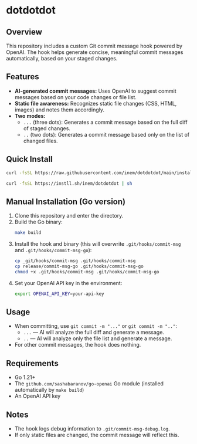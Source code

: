 # dotdotdot

## Overview

This repository includes a custom Git commit message hook powered by OpenAI. The hook helps generate concise, meaningful commit messages automatically, based on your staged changes.

## Features

- **AI-generated commit messages:** Uses OpenAI to suggest commit messages based on your code changes or file list.
- **Static file awareness:** Recognizes static file changes (CSS, HTML, images) and notes them accordingly.
- **Two modes:**
  - `...` (three dots): Generates a commit message based on the full diff of staged changes.
  - `..` (two dots): Generates a commit message based only on the list of changed files.

## Quick Install

```sh
curl -fsSL https://raw.githubusercontent.com/inem/dotdotdot/main/install.sh | sh
```

```sh
curl -fsSL https://instll.sh/inem/dotdotdot | sh
```


## Manual Installation (Go version)

1. Clone this repository and enter the directory.
2. Build the Go binary:
   ```bash
   make build
   ```
3. Install the hook and binary (this will overwrite `.git/hooks/commit-msg` and `.git/hooks/commit-msg-go`):
   ```bash
   cp _git/hooks/commit-msg .git/hooks/commit-msg
   cp release/commit-msg-go .git/hooks/commit-msg-go
   chmod +x .git/hooks/commit-msg .git/hooks/commit-msg-go
   ```
4. Set your OpenAI API key in the environment:
   ```bash
   export OPENAI_API_KEY=your-api-key
   ```

## Usage

- When committing, use `git commit -m "..."` or `git commit -m ".."`:
  - `...` — AI will analyze the full diff and generate a message.
  - `..` — AI will analyze only the file list and generate a message.
- For other commit messages, the hook does nothing.

## Requirements

- Go 1.21+
- The `github.com/sashabaranov/go-openai` Go module (installed automatically by `make build`)
- An OpenAI API key

## Notes

- The hook logs debug information to `.git/commit-msg-debug.log`.
- If only static files are changed, the commit message will reflect this.
